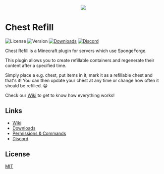 <p align="center"><img src ="https://i.imgur.com/F3S3TVn.png" /></p>

# Chest Refill

![License](https://img.shields.io/github/license/aquerr/chestrefill.svg?label=License)
![Version](https://img.shields.io/github/release/aquerr/chestrefill.svg?label=Version)
[![Downloads](https://img.shields.io/github/downloads/aquerr/chestrefill/total.svg?label=Total%20Downloads)](https://github.com/Aquerr/EagleFactions/releases)
[![Discord](https://img.shields.io/discord/447076657698963466.svg?color=blue&label=Discord&logo=Discord&logoColor=white)](https://discord.gg/Zg3rWta)

Chest Refill is a Minecraft plugin for servers which use SpongeForge.

This plugin allows you to create refillable containers and regenerate their content after a specified time.

Simply place a e.g. chest, put items in it, mark it as a refillable chest and that's it! You can then update your chest at any time or change how often it should be refilled. :grin:

Check our [Wiki](https://github.com/Aquerr/ChestRefill/wiki) to get to know how everything works!

## Links
- [Wiki](https://github.com/Aquerr/ChestRefill/wiki)
- [Downloads](https://github.com/Aquerr/ChestRefill/releases)
- [Permissions & Commands](https://github.com/Aquerr/ChestRefill/wiki/Permissions)
- [Discord](https://discord.gg/Zg3rWta)

## License
[MIT](https://github.com/Aquerr/ChestRefill/blob/master/LICENSE)
